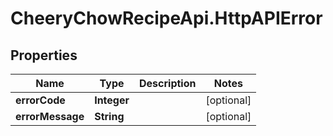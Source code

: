 # CheeryChowRecipeApi.HttpAPIError

## Properties
Name | Type | Description | Notes
------------ | ------------- | ------------- | -------------
**errorCode** | **Integer** |  | [optional] 
**errorMessage** | **String** |  | [optional] 


